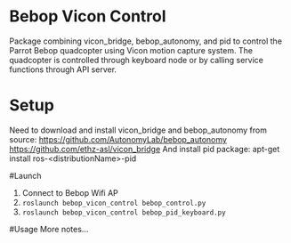 # Bebop Vicon Control
Package combining vicon_bridge, bebop_autonomy, and pid to control the Parrot Bebop quadcopter using Vicon motion capture system.
The quadcopter is controlled through keyboard node or by calling service functions through API server.
# Setup
Need to download and install vicon_bridge and bebop_autonomy from source:
https://github.com/AutonomyLab/bebop_autonomy
https://github.com/ethz-asl/vicon_bridge
And install pid package:
apt-get install ros-\<distributionName\>-pid

#Launch
1. Connect to Bebop Wifi AP
2. `roslaunch bebop_vicon_control bebop_control.py`
3. `roslaunch bebop_vicon_control bebop_pid_keyboard.py`

#Usage
More notes...
